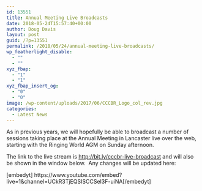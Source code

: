 ```yaml
---
id: 13551
title: Annual Meeting Live Broadcasts
date: 2018-05-24T15:57:40+00:00
author: Doug Davis
layout: post
guid: /?p=13551
permalink: /2018/05/24/annual-meeting-live-broadcasts/
wp_featherlight_disable:
  - ""
  - ""
xyz_fbap:
  - "1"
  - "1"
xyz_fbap_insert_og:
  - "0"
  - "0"
image: /wp-content/uploads/2017/06/CCCBR_Logo_col_rev.jpg
categories:
  - Latest News
---
```

As in previous years, we will hopefully be able to broadcast a number of sessions taking place at the Annual Meeting in Lancaster live over the web, starting with the Ringing World AGM on Sunday afternoon.

The link to the live stream is <a href="http://bit.ly/cccbr-live-broadcast" target="_blank" rel="noopener">http://bit.ly/cccbr-live-broadcast</a> and will also be shown in the window below.  Any changes will be updated here:

<p style="text-align: left;">
  [embedyt] https://www.youtube.com/embed?live=1&channel=UCkR3TjEQSISCCSeI3F-uiNA[/embedyt]
</p>
